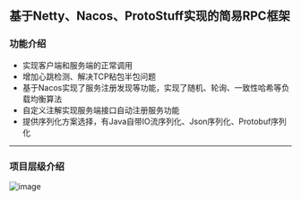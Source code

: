 ## 基于Netty、Nacos、ProtoStuff实现的简易RPC框架

### 功能介绍

- 实现客户端和服务端的正常调用
- 增加心跳检测、解决TCP粘包半包问题
- 基于Nacos实现了服务注册发现等功能，实现了随机、轮询、一致性哈希等负载均衡算法
- 自定义注解实现服务端接口自动注册服务功能
- 提供序列化方案选择，有Java自带IO流序列化、Json序列化、Protobuf序列化

---

### 项目层级介绍

![image](D:\Download\FromBrowser\FromChrome\image.png)
